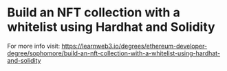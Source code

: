 # Build an NFT collection with a whitelist using Hardhat and Solidity

For more info visit:
https://learnweb3.io/degrees/ethereum-developer-degree/sophomore/build-an-nft-collection-with-a-whitelist-using-hardhat-and-solidity
